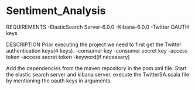 # Sentiment_Analysis
REQUIREMENTS
-ElasticSearch Server-6.0.0
-Kibana-6.0.0
-Twitter OAUTH keys


DESCRIPTION
  Prior executing the project we need to first get the Twitter authentication keys(4 keys).
    -consumer key
    -consumer secret key
    -access token
    -access secret token
    -keyword(if necessary)
    
    
  Add the dependencies from the maven repository in the pom.xml file.
  Start the elastic search server and kibana server.
  execute the TwitterSA.scala file by mentioning the oauth keys in arguments.
  
